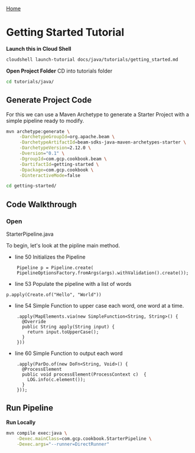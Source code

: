<walkthrough-author name="Mike Nimer" tutorialName="Getting Started" repositoryUrl="https://arunneoz.github.io/beamcookbook"></walkthrough-author>

[Home](../../index.md)
# Getting Started Tutorial 


**Launch this in Cloud Shell**
```bash
cloudshell launch-tutorial docs/java/tutorials/getting_started.md
```

**Open Project Folder**
CD into tutorials folder
```bash
cd tutorials/java/
```

## Generate Project Code
For this we can use a Maven Archetype to generate a Starter Project with a simple pipeline ready to modify.

```bash
mvn archetype:generate \
     -DarchetypeGroupId=org.apache.beam \
     -DarchetypeArtifactId=beam-sdks-java-maven-archetypes-starter \
     -DarchetypeVersion=2.12.0 \
     -Dversion="0.1" \
     -DgroupId=com.gcp.cookbook.beam \
     -DartifactId=getting-started \
     -Dpackage=com.gcp.cookbook \
     -DinteractiveMode=false
```

```bash
cd getting-started/
```

## Code Walkthrough

### Open 
<walkthrough-editor-open-file 
filePath="/beamcookbook/tutorials/java/getting-started/src/main/java/com/gcp/cookbook/StarterPipeline.java">StarterPipeline.java</walkthrough-editor-open-file>


To begin, let's look at the pipline main method. 
- <walkthrough-editor-select-line
filePath="/beamcookbook/tutorials/java/getting-started/src/main/java/com/gcp/cookbook/StarterPipeline.java"
startLine="49" startCharacterOffset="4" 
endLine="51" endCharacterOffset="52">line 50</walkthrough-editor-select-line>
Initializes the Pipeline
```
    Pipeline p = Pipeline.create(
    PipelineOptionsFactory.fromArgs(args).withValidation().create());
```
 
- <walkthrough-editor-select-line
filePath="/beamcookbook/tutorials/java/getting-started/src/main/java/com/gcp/cookbook/StarterPipeline.java"
startLine="52" startCharacterOffset="4" 
endLine="52" endCharacterOffset="80">line 53</walkthrough-editor-select-line>
Populate the pipeline with a list of words
```
p.apply(Create.of("Hello", "World"))
```

- <walkthrough-editor-select-line
filePath="/beamcookbook/tutorials/java/getting-started/src/main/java/com/gcp/cookbook/StarterPipeline.java"
startLine="53" startCharacterOffset="4" 
endLine="58" endCharacterOffset="80">line 54</walkthrough-editor-select-line>
Simple Function to upper case each word, one word at a time.
```
    .apply(MapElements.via(new SimpleFunction<String, String>() {
      @Override
      public String apply(String input) {
        return input.toUpperCase();
      }
    }))
```


- <walkthrough-editor-select-line
filePath="/beamcookbook/tutorials/java/getting-started/src/main/java/com/gcp/cookbook/StarterPipeline.java"
startLine="59" startCharacterOffset="4" 
endLine="64" endCharacterOffset="80">line 60</walkthrough-editor-select-line>
Simple Function to output each word
```
    .apply(ParDo.of(new DoFn<String, Void>() {
      @ProcessElement
      public void processElement(ProcessContext c)  {
        LOG.info(c.element());
      }
    }));
```



## Run Pipeline
**Run Locally**
```bash
mvn compile exec:java \
    -Dexec.mainClass=com.gcp.cookbook.StarterPipeline \
    -Dexec.args="--runner=DirectRunner"
```
    